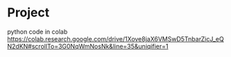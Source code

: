 # Project
python code in colab
https://colab.research.google.com/drive/1Xove8jaX6VMSwD5TnbarZicJ_eQN2dKN#scrollTo=3G0NqWmNosNk&line=35&uniqifier=1
